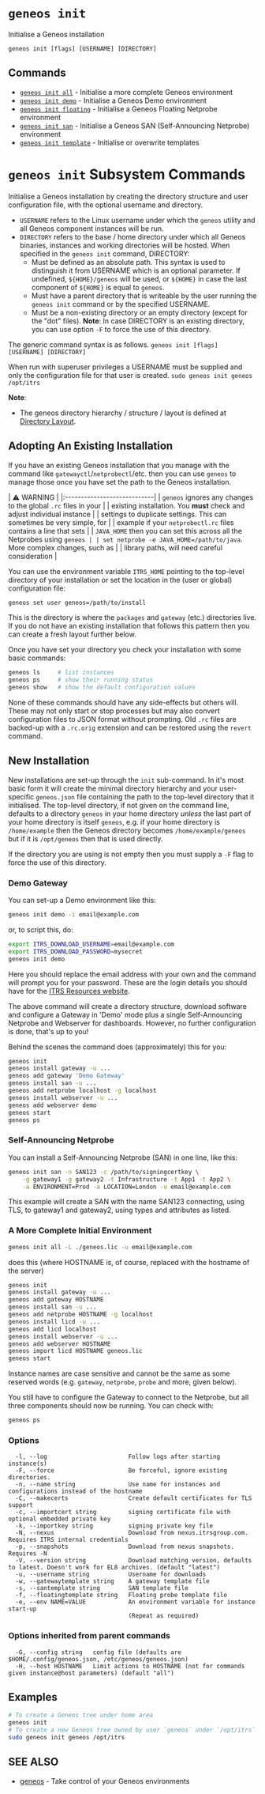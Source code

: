 # `geneos init`

Initialise a Geneos installation

```text
geneos init [flags] [USERNAME] [DIRECTORY]
```

## Commands

* [`geneos init all`](geneos_init_all.md)	 - Initialise a more complete Geneos environment
* [`geneos init demo`](geneos_init_demo.md)	 - Initialise a Geneos Demo environment
* [`geneos init floating`](geneos_init_floating.md)	 - Initialise a Geneos Floating Netprobe environment
* [`geneos init san`](geneos_init_san.md)	 - Initialise a Geneos SAN (Self-Announcing Netprobe) environment
* [`geneos init template`](geneos_init_template.md)	 - Initialise or overwrite templates

# `geneos init` Subsystem Commands

Initialise a Geneos installation by creating the directory structure and
user configuration file, with the optional username and directory.

- `USERNAME` refers to the Linux username under which the `geneos`
  utility and all Geneos component instances will be run.
- `DIRECTORY` refers to the base / home directory under which all Geneos
  binaries, instances and working directories will be hosted. When
  specified in the `geneos init` command, DIRECTORY:
  - Must be defined as an absolute path. This syntax is used to
    distinguish it from USERNAME which is an optional parameter. If
    undefined, `${HOME}/geneos` will be used, or `${HOME}` in case the
	last component of `${HOME}` is equal to `geneos`.
  - Must have a parent directory that is writeable by the user running
    the `geneos init` command or by the specified USERNAME.
  - Must be a non-existing directory or an empty directory (except for
	the "dot" files). **Note**:  In case DIRECTORY is an existing
	directory, you can use option `-F` to force the use of this directory.

The generic command syntax is as follows. ` geneos init [flags]
[USERNAME] [DIRECTORY] `

When run with superuser privileges a USERNAME must be supplied and only
the configuration file for that user is created. ` sudo geneos init
geneos /opt/itrs `

**Note**:
- The geneos directory hierarchy / structure / layout is defined at
  [Directory
  Layout](https://github.com/ITRS-Group/cordial/tree/main/tools/geneos#directory-layout).

## Adopting An Existing Installation

If you have an existing Geneos installation that you manage with the
command like `gatewayctl`/`netprobectl`/etc. then you can use `geneos`
to manage those once you have set the path to the Geneos installation.

| :warning: WARNING | |:----------------------------| | `geneos` ignores
any changes to the global `.rc` files in your | | existing installation.
You **must** check and adjust individual instance | | settings to
duplicate settings. This can sometimes be very simple, for | | example
if your `netprobectl.rc` files contains a line that sets | | `JAVA_HOME`
then you can set this across all the Netprobes using `geneos | | set
netprobe -e JAVA_HOME=/path/to/java`. More complex changes, such as | |
library paths, will need careful consideration |

You can use the environment variable `ITRS_HOME` pointing to the
top-level directory of your installation or set the location in the
(user or global) configuration file:

```bash
geneos set user geneos=/path/to/install
```

This is the directory is where the `packages` and `gateway` (etc.)
directories live. If you do not have an existing installation that
follows this pattern then you can create a fresh layout further below.

Once you have set your directory you check your installation with some
basic commands:

```bash
geneos ls     # list instances
geneos ps     # show their running status
geneos show   # show the default configuration values
```

None of these commands should have any side-effects but others will.
These may not only start or stop processes but may also convert
configuration files to JSON format without prompting. Old `.rc` files
are backed-up with a `.rc.orig` extension and can be restored using the
`revert` command.

## New Installation

New installations are set-up through the `init` sub-command. In it's
most basic form it will create the minimal directory hierarchy and your
user-specific `geneos.json` file containing the path to the top-level
directory that it initialised. The top-level directory, if not given on
the command line, defaults to a directory `geneos` in your home
directory *unless* the last part of your home directory is itself
`geneos`, e.g. if your home directory is `/home/example` then the Geneos
directory becomes `/home/example/geneos` but if it is `/opt/geneos` then
that is used directly.

If the directory you are using is not empty then you must supply a `-F`
flag to  force the use of this directory.

### Demo Gateway

You can set-up a Demo environment like this:

```bash
geneos init demo -i email@example.com
```

or, to script this, do:

```bash
export ITRS_DOWNLOAD_USERNAME=email@example.com
export ITRS_DOWNLOAD_PASSWORD=mysecret
geneos init demo
```

Here you should replace the email address with your own and the command
will prompt you for your password. These are the login details you
should have for the [ITRS Resources
website](https://resources.itrsgroup.com/).

The above command will create a directory structure, download software
and configure a Gateway in 'Demo' mode plus a single Self-Announcing
Netprobe and Webserver for dashboards. However, no further configuration
is done, that's up to you!

Behind the scenes the command does (approximately) this for you:

```bash
geneos init
geneos install gateway -u ...
geneos add gateway 'Demo Gateway'
geneos install san -u ...
geneos add netprobe localhost -g localhost
geneos install webserver -u ...
geneos add webserver demo
geneos start
geneos ps
```

### Self-Announcing Netprobe

You can install a Self-Announcing Netprobe (SAN) in one line, like this:

```bash
geneos init san -n SAN123 -c /path/to/signingcertkey \
    -g gateway1 -g gateway2 -t Infrastructure -t App1 -t App2 \
    -a ENVIRONMENT=Prod -a LOCATION=London -u email@example.com
```

This example will create a SAN with the name SAN123 connecting, using
TLS, to gateway1 and gateway2, using types and attributes as listed.

### A More Complete Initial Environment

```bash
geneos init all -L ./geneos.lic -u email@example.com
```

does this (where HOSTNAME is, of course, replaced with the hostname of
the server)

```bash
geneos init
geneos install gateway -u ...
geneos add gateway HOSTNAME
geneos install san -u ...
geneos add netprobe HOSTNAME -g localhost
geneos install licd -u ...
geneos add licd localhost
geneos install webserver -u ...
geneos add webserver HOSTNAME
geneos import licd HOSTNAME geneos.lic
geneos start
```

Instance names are case sensitive and cannot be the same as some
reserved words (e.g. `gateway`, `netprobe`, `probe` and more, given
below).

You still have to configure the Gateway to connect to the Netprobe, but
all three components should now be running. You can check with:

```bash
geneos ps
```

### Options

```text
  -l, --log                       Follow logs after starting instance(s)
  -F, --force                     Be forceful, ignore existing directories.
  -n, --name string               Use name for instances and configurations instead of the hostname
  -C, --makecerts                 Create default certificates for TLS support
  -c, --importcert string         signing certificate file with optional embedded private key
  -k, --importkey string          signing private key file
  -N, --nexus                     Download from nexus.itrsgroup.com. Requires ITRS internal credentials
  -p, --snapshots                 Download from nexus snapshots. Requires -N
  -V, --version string            Download matching version, defaults to latest. Doesn't work for EL8 archives. (default "latest")
  -u, --username string           Username for downloads
  -w, --gatewaytemplate string    A gateway template file
  -s, --santemplate string        SAN template file
  -f, --floatingtemplate string   Floating probe template file
  -e, --env NAME=VALUE            An environment variable for instance start-up
                                  (Repeat as required)
```

### Options inherited from parent commands

```text
  -G, --config string   config file (defaults are $HOME/.config/geneos.json, /etc/geneos/geneos.json)
  -H, --host HOSTNAME   Limit actions to HOSTNAME (not for commands given instance@host parameters) (default "all")
```

## Examples

```bash
# To create a Geneos tree under home area
geneos init
# To create a new Geneos tree owned by user `geneos` under `/opt/itrs`
sudo geneos init geneos /opt/itrs

```

## SEE ALSO

* [geneos](geneos.md)	 - Take control of your Geneos environments

